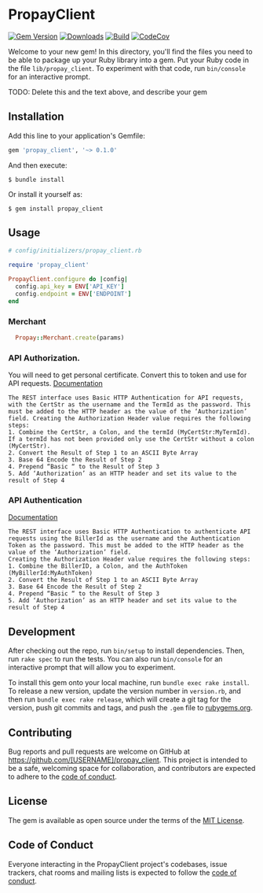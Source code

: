 # PropayClient

[![Gem Version](https://img.shields.io/gem/v/propay_client)](https://github.com/nikneroz/propay_client)
[![Downloads](https://img.shields.io/gem/dt/propay_client)](https://github.com/nikneroz/propay_client)
[![Build](https://img.shields.io/travis/com/nikneroz/propay_client)](https://travis-ci.com/github/nikneroz/propay_client)
[![CodeCov](https://img.shields.io/codecov/c/github/nikneroz/propay_client)](https://codecov.io/gh/nikneroz/propay_client)

Welcome to your new gem! In this directory, you'll find the files you need to be able to package up your Ruby library into a gem. Put your Ruby code in the file `lib/propay_client`. To experiment with that code, run `bin/console` for an interactive prompt.

TODO: Delete this and the text above, and describe your gem

## Installation

Add this line to your application's Gemfile:

```ruby
gem 'propay_client', '~> 0.1.0'
```

And then execute:

    $ bundle install

Or install it yourself as:

    $ gem install propay_client

## Usage

```ruby
# config/initializers/propay_client.rb

require 'propay_client'

PropayClient.configure do |config|
  config.api_key = ENV['API_KEY']
  config.endpoint = ENV['ENDPOINT']
end
```

### Merchant

```ruby
  Propay::Merchant.create(params)
```

### API Authorization.
You will need to get personal certificate. Convert this to token and use for API requests.
[Documentation](https://www.propay.com/en-US/Documents/API-Docs/ProtectPay-API-Manual-REST "ProtectPay-API-Manual-REST")

```
The REST interface uses Basic HTTP Authentication for API requests, with the CertStr as the username and the TermId as the password. This must be added to the HTTP header as the value of the ‘Authorization’ field. Creating the Authorization Header value requires the following steps:
1. Combine the CertStr, a Colon, and the termId (MyCertStr:MyTermId). If a termId has not been provided only use the CertStr without a colon
(MyCertStr).
2. Convert the Result of Step 1 to an ASCII Byte Array
3. Base 64 Encode the Result of Step 2
4. Prepend “Basic “ to the Result of Step 3
5. Add ‘Authorization’ as an HTTP header and set its value to the result of Step 4
```

### API Authentication
[Documentation](https://www.propay.com/en-US/Documents/API-Docs/ProtectPay-API-Manual-REST "ProtectPay-API-Manual-REST")

```
The REST interface uses Basic HTTP Authentication to authenticate API requests using the BillerId as the username and the Authentication Token as the password. This must be added to the HTTP header as the value of the ‘Authorization’ field.
Creating the Authorization Header value requires the following steps:
1. Combine the BillerID, a Colon, and the AuthToken (MyBillerId:MyAuthToken)
2. Convert the Result of Step 1 to an ASCII Byte Array
3. Base 64 Encode the Result of Step 2
4. Prepend “Basic “ to the Result of Step 3
5. Add ‘Authorization’ as an HTTP header and set its value to the result of Step 4
```

## Development

After checking out the repo, run `bin/setup` to install dependencies. Then, run `rake spec` to run the tests. You can also run `bin/console` for an interactive prompt that will allow you to experiment.

To install this gem onto your local machine, run `bundle exec rake install`. To release a new version, update the version number in `version.rb`, and then run `bundle exec rake release`, which will create a git tag for the version, push git commits and tags, and push the `.gem` file to [rubygems.org](https://rubygems.org).

## Contributing

Bug reports and pull requests are welcome on GitHub at https://github.com/[USERNAME]/propay_client. This project is intended to be a safe, welcoming space for collaboration, and contributors are expected to adhere to the [code of conduct](https://github.com/[USERNAME]/propay_client/blob/master/CODE_OF_CONDUCT.md).


## License

The gem is available as open source under the terms of the [MIT License](https://opensource.org/licenses/MIT).

## Code of Conduct

Everyone interacting in the PropayClient project's codebases, issue trackers, chat rooms and mailing lists is expected to follow the [code of conduct](https://github.com/[USERNAME]/propay_client/blob/master/CODE_OF_CONDUCT.md).
